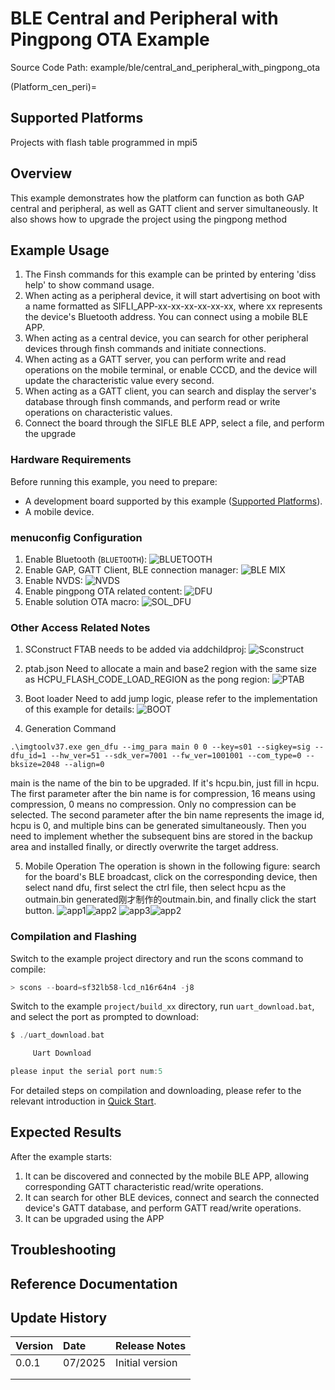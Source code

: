 # BLE Central and Peripheral with Pingpong OTA Example

Source Code Path: example/ble/central_and_peripheral_with_pingpong_ota

(Platform_cen_peri)=
## Supported Platforms
<!-- Which boards and chip platforms are supported -->
Projects with flash table programmed in mpi5

## Overview
<!-- Brief introduction of the example -->
This example demonstrates how the platform can function as both GAP central and peripheral, as well as GATT client and server simultaneously.
It also shows how to upgrade the project using the pingpong method

## Example Usage
<!-- Instructions on how to use the example, such as connecting hardware pins to observe waveforms. Compilation and flashing can reference related documents.
For rt_device examples, also list the configuration switches used in this example, such as PWM example using PWM1 which needs to be enabled in the onchip menu -->
1. The Finsh commands for this example can be printed by entering 'diss help' to show command usage.
2. When acting as a peripheral device, it will start advertising on boot with a name formatted as SIFLI_APP-xx-xx-xx-xx-xx-xx, where xx represents the device's Bluetooth address. You can connect using a mobile BLE APP.
3. When acting as a central device, you can search for other peripheral devices through finsh commands and initiate connections.
4. When acting as a GATT server, you can perform write and read operations on the mobile terminal, or enable CCCD, and the device will update the characteristic value every second.
5. When acting as a GATT client, you can search and display the server's database through finsh commands, and perform read or write operations on characteristic values.
6. Connect the board through the SIFLE BLE APP, select a file, and perform the upgrade


### Hardware Requirements
Before running this example, you need to prepare:
+ A development board supported by this example ([Supported Platforms](#Platform_cen_peri)).
+ A mobile device.

### menuconfig Configuration
1. Enable Bluetooth (`BLUETOOTH`):
![BLUETOOTH](./assets/bluetooth.png)
2. Enable GAP, GATT Client, BLE connection manager:
![BLE MIX](./assets/gap_gatt_ble_cm.png)
3. Enable NVDS:
![NVDS](./assets/bt_nvds.png)
4. Enable pingpong OTA related content:
![DFU](./assets/dfu.png)
5. Enable solution OTA macro:
![SOL_DFU](./assets/sol_dfu.png)

### Other Access Related Notes
1. SConstruct
FTAB needs to be added via addchildproj:
![Sconstruct](./assets/SConstruct.png)

2. ptab.json
Need to allocate a main and base2 region with the same size as HCPU_FLASH_CODE_LOAD_REGION as the pong region:
![PTAB](./assets/ptab.png)

3. Boot loader
Need to add jump logic, please refer to the implementation of this example for details:
![BOOT](./assets/bootloader.png)

4. Generation Command
```shell
.\imgtoolv37.exe gen_dfu --img_para main 0 0 --key=s01 --sigkey=sig --dfu_id=1 --hw_ver=51 --sdk_ver=7001 --fw_ver=1001001 --com_type=0 --bksize=2048 --align=0
```
main is the name of the bin to be upgraded. If it's hcpu.bin, just fill in hcpu.
The first parameter after the bin name is for compression, 16 means using compression, 0 means no compression. Only no compression can be selected.
The second parameter after the bin name represents the image id, hcpu is 0, and multiple bins can be generated simultaneously.
Then you need to implement whether the subsequent bins are stored in the backup area and installed finally, or directly overwrite the target address.

5. Mobile Operation
The operation is shown in the following figure: search for the board's BLE broadcast, click on the corresponding device, then select nand dfu, first select the ctrl file, then select hcpu as the outmain.bin generated刚才制作的outmain.bin, and finally click the start button.
![app1](./assets/app.jpg)![app2](./assets/app2.jpg)
![app3](./assets/app3.jpg)![app2](./assets/app4.jpg)


### Compilation and Flashing
Switch to the example project directory and run the scons command to compile:
```c
> scons --board=sf32lb58-lcd_n16r64n4 -j8
```
Switch to the example `project/build_xx` directory, run `uart_download.bat`, and select the port as prompted to download:
```c
$ ./uart_download.bat

     Uart Download

please input the serial port num:5
```
For detailed steps on compilation and downloading, please refer to the relevant introduction in [Quick Start](/quickstart/get-started.md).

## Expected Results
<!-- Explain the example's running results, such as which LEDs will light up, which logs will be printed, to help users judge whether the example is running normally. Running results can be explained step by step with code -->
After the example starts:
1. It can be discovered and connected by the mobile BLE APP, allowing corresponding GATT characteristic read/write operations.
2. It can search for other BLE devices, connect and search the connected device's GATT database, and perform GATT read/write operations.
3. It can be upgraded using the APP

## Troubleshooting


## Reference Documentation
<!-- For rt_device examples, RT-Thread official documentation provides detailed explanations. You can add web links here, for example, refer to RT-Thread's [RTC documentation](https://www.rt-thread.org/document/site/#/rt-thread-version/rt-thread-standard/programming-manual/device/rtc/rtc) -->

## Update History
|Version |Date   |Release Notes |
|:---|:---|:---|
|0.0.1 |07/2025 |Initial version |
| | | |
| | | |